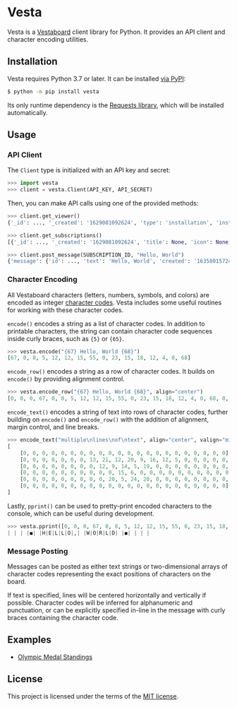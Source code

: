 # Vesta

Vesta is a [Vestaboard](https://www.vestaboard.com/) client library for Python.
It provides an API client and character encoding utilities.

## Installation

Vesta requires Python 3.7 or later. It can be installed [via PyPI][pypi]:

```sh
$ python -m pip install vesta
```

Its only runtime dependency is the [Requests library][requests], which will be
installed automatically.

[pypi]: https://pypi.org/project/vesta/
[requests]: https://requests.readthedocs.io/

## Usage

### API Client

The `Client` type is initialized with an API key and secret:

```python
>>> import vesta
>>> client = vesta.Client(API_KEY, API_SECRET)
```

Then, you can make API calls using one of the provided methods:

```python
>>> client.get_viewer()
{'_id': ..., '_created': '1629081092624', 'type': 'installation', 'installation': {'_id': ...}}

>>> client.get_subscriptions()
[{'_id': ..., '_created': '1629081092624', 'title': None, 'icon': None, 'installation': {'_id': ..., 'installable': {'_id': ...}}, 'boards': [{'_id': ...}]}]

>>> client.post_message(SUBSCRIPTION_ID, "Hello, World")
{'message': {'id': ..., 'text': 'Hello, World', 'created': '1635801572442'}}
```

### Character Encoding

All Vestaboard characters (letters, numbers, symbols, and colors) are encoded
as integer [character codes](https://docs.vestaboard.com/characters). Vesta
includes some useful routines for working with these character codes.

`encode()` encodes a string as a list of character codes. In addition to
printable characters, the string can contain character code sequences inside
curly braces, such as `{5}` or `{65}`.

```python
>>> vesta.encode("{67} Hello, World {68}")
[67, 0, 8, 5, 12, 12, 15, 55, 0, 23, 15, 18, 12, 4, 0, 68]
```

`encode_row()` encodes a string as a row of character codes. It builds on
`encode()` by providing alignment control.

```python
>>> vesta.encode_row("{67} Hello, World {68}", align="center")
[0, 0, 0, 67, 0, 8, 5, 12, 12, 15, 55, 0, 23, 15, 18, 12, 4, 0, 68, 0, 0, 0]
```

`encode_text()` encodes a string of text into rows of character codes, further
building on `encode()` and `encode_row()` with the addition of alignment,
margin control, and line breaks.

```python
>>> encode_text("multiple\nlines\nof\ntext", align="center", valign="middle")
[
    [0, 0, 0, 0, 0, 0, 0, 0, 0, 0, 0, 0, 0, 0, 0, 0, 0, 0, 0, 0, 0, 0],
    [0, 0, 0, 0, 0, 0, 0, 13, 21, 12, 20, 9, 16, 12, 5, 0, 0, 0, 0, 0, 0, 0],
    [0, 0, 0, 0, 0, 0, 0, 0, 12, 9, 14, 5, 19, 0, 0, 0, 0, 0, 0, 0, 0, 0],
    [0, 0, 0, 0, 0, 0, 0, 0, 0, 0, 15, 6, 0, 0, 0, 0, 0, 0, 0, 0, 0, 0],
    [0, 0, 0, 0, 0, 0, 0, 0, 0, 20, 5, 24, 20, 0, 0, 0, 0, 0, 0, 0, 0, 0]
    [0, 0, 0, 0, 0, 0, 0, 0, 0, 0, 0, 0, 0, 0, 0, 0, 0, 0, 0, 0, 0, 0],
]
```

Lastly, `pprint()` can be used to pretty-print encoded characters to the
console, which can be useful during development.

```python
>>> vesta.pprint([0, 0, 0, 67, 0, 8, 5, 12, 12, 15, 55, 0, 23, 15, 18, 12, 4, 0, 68, 0, 0, 0])
| | | |◼︎| |H|E|L|L|O|,| |W|O|R|L|D| |◼︎| | | |
```

### Message Posting

Messages can be posted as either text strings or two-dimensional arrays of
character codes representing the exact positions of characters on the board.

If text is specified, lines will be centered horizontally and vertically if
possible. Character codes will be inferred for alphanumeric and punctuation, or
can be explicitly specified in-line in the message with curly braces containing
the character code.

## Examples

- [Olympic Medal Standings](https://gist.github.com/jparise/f3142c58d3478ff1b236ee061f541724)

## License

This project is licensed under the terms of the [MIT license](LICENSE).
